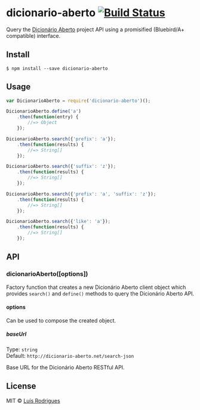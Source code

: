 # dicionario-aberto [![Build Status](https://travis-ci.org/goblindegook/node-dicionario-aberto.svg?branch=master)](https://travis-ci.org/goblindegook/node-dicionario-aberto)

Query the [Dicionário Aberto](http://dicionario-aberto.net) project API using a promisified (Bluebird/A+ compatible) interface.

## Install

```
$ npm install --save dicionario-aberto
```


## Usage

```js
var DicionarioAberto = require('dicionario-aberto')();

DicionarioAberto.define('a')
	.then(function(entry) {
		//=> Object
	});

DicionarioAberto.search({'prefix': 'a'});
	.then(function(results) {
		//=> String[]
	});

DicionarioAberto.search({'suffix': 'z'});
	.then(function(results) {
		//=> String[]
	});

DicionarioAberto.search({'prefix': 'a', 'suffix': 'z'});
	.then(function(results) {
		//=> String[]
	});

DicionarioAberto.search({'like': 'a'});
	.then(function(results) {
		//=> String[]
	});
```

## API

### dicionarioAberto([options])

Factory function that creates a new Dicionário Aberto client object which provides `search()` and `define()` methods to query the Dicionário Aberto API.

#### options

Can be used to compose the created object.

##### baseUrl

Type: `string`  
Default: `http://dicionario-aberto.net/search-json`

Base URL for the Dicionário Aberto RESTful API.

## License

MIT © [Luís Rodrigues](https://github.com/goblindegook)
